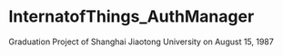 InternatofThings_AuthManager
============================

Graduation Project of Shanghai Jiaotong University on August 15, 1987